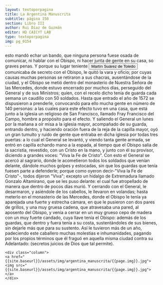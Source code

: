 ```yaml
---
layout: textoporpagina
title: La Argentina Manuscrita
subtitle: página 150
section: Libro III
author: Rui Díaz de Guzmán
editor: HD CAICYT LAB
type: textoporpagina
img: pg_0154
---
```


<div class="row">
    <div class="column">
esto mandó echar un bando, que ninguna persona fuese osada de comunicar, ni hablar con el Obispo, ni hacer junta de gente en su casa, so graves penas. Y porque su lugar teniente <button class="balloon" data-balloon-pos="up" data-balloon-length="large" data-balloon="Martín Suárez de Toledo nacido como Martín II Suárez de Toledo y Saavedra fue un hidalgo, militar y explorador español que se desempeñó como teniente de gobernador de Asunción desde 1569 y luego como administrador interino de la gobernación del Río de la Plata y del Paraguay, entre 1572 y 1574, al ser depuesto Felipe de Cáceres quien a su vez estaba suplantando al adelantado Juan Ortiz de Zárate, siendo este hecho perpetrado por el obispo Pedro Fernández de la Torre. En el año 1573 comisionó al entonces alguacil mayor del Río de la Plata, Juan de Garay, para que fundara una nueva ciudad que sirviera de conexión marítima, la cual se llamaría &quot;Santa Fe de la Vera Cruz&quot;.">Martín Suárez de Toledo</button> comunicaba de secreto con el Obispo, le quitó la vara y oficio; por cuyas causas muchas personas se retiraron a sus chacras, ausentándose de la ciudad, y el Obispo se metió dentro del monasterio de Nuestra Señora de las Mercedes, donde estuvo encerrado por muchos días, perseguido del General y de sus Ministros; quien, con el recelo dicho tenía de guarda cada semana un caudillo con 50 soldados. Hasta que entrado el año de 1572 se dispusieron a prenderle, convocando para ello mucha gente en número de 140 personas: a las cuales para este efecto tuvo en una casa, que está junto a la iglesia un religioso de San Francisco, llamado Fray Francisco del Campo, hombre a propósito para el efecto. Y saliendo el General un lunes por la mañana a oír misa a la iglesia mayor, acompañado de su guarda, entrando dentro, y haciendo oración fuera de la reja de la capilla mayor, oyó un gran tumulto y ruido de gente que entraba en dicha iglesia por todas tres puertas: a lo cual el General se levantó, y viendo tanta gente armada, se entró en capilla echando mano a la espada, al tiempo que el Obispo salia de la sacristía, revestido, con un Cristo en la mano, y junto con él su provisor, diciendo a grandes voces: &quot;Viva la Fe de Cristo&quot;. Con esto el General se acercó al sagrario, donde le acometieron todos los soldados que venían delante, dándole muchos golpes y estocadas, sin que los guardas que tenía fuesen parte a defenderle; porque como oyeron decir-&quot;Viva la Fe de Cristo&quot;-, todos dijeron &quot;Viva&quot;; excepto un hidalgo de Extremadura llamado Gonzalo Altamirano, que se les puso delante: el cual fue atropellado de manera que dentro de pocos días murió. Y cerrando con el General, le desarmaron, y asiéndole de los cabellos, le llevaron en volandas; hasta meterlo en el monasterio de las Mercedes, donde el Obispo le tenía ya aparejada una fuerte y estrecha cámara, en que le pusieron con dos pares de grillos, y una muy gruesa cadena, que atravesaba una pared, al aposento del Obispo, y venía a cerrar en un muy grueso cepo de madera con un muy fuerte candado, cuya llave tenía el Obispo: además de los guardas, que dentro y fuera tenía a su costa, sustentándoles de sus bienes, sin dejarle más que para su sustento. Así le tuvieron más de un año, padeciendo este caballero muchas molestias e inhumanidades, pagando por los propios términos que él fraguó en aquella misma ciudad contra su Adelantado: (secretos juicios de Dios que tal permite).     </div>

    <div class="column">
    <a href="{{site.baseurl}}/assets/img/argentina_manuscrita/{{page.img}}.jpg"><img src="{{site.baseurl}}/assets/img/argentina_manuscrita/{{page.img}}.jpg"></a>
    </div>
</div>